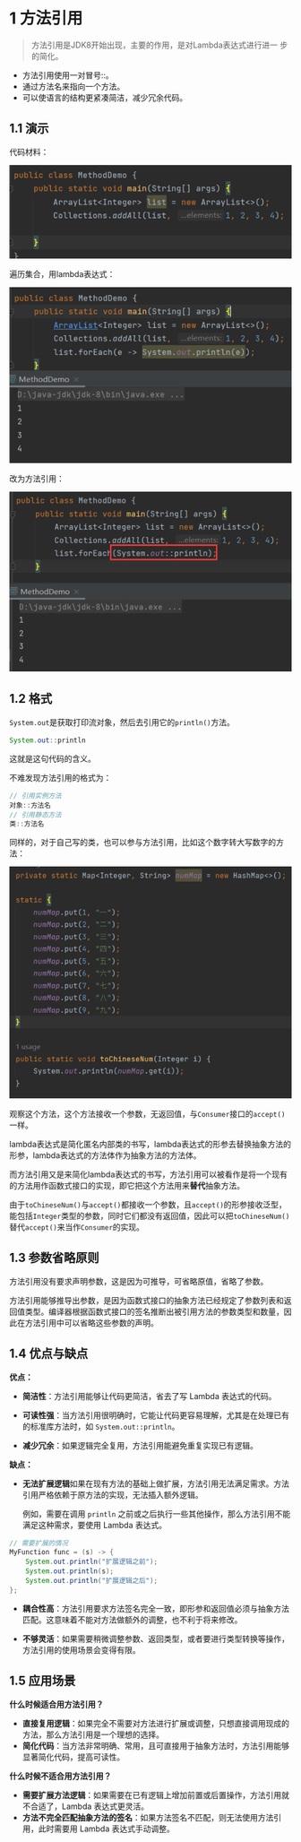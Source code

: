 # 1 方法引用

> 方法引用是JDK8开始出现，主要的作用，是对Lambda表达式进行进一 步的简化。

- 方法引用使用一对冒号::。
- 通过方法名来指向一个方法。
- 可以使语言的结构更紧凑简洁，减少冗余代码。

## 1.1 演示

代码材料：

![image-20241009102935575](assets/image-20241009102935575.png)

遍历集合，用lambda表达式：

![image-20241009105533974](assets/image-20241009105533974.png)

改为方法引用：

![image-20241009111409228](assets/image-20241009111409228.png)

## 1.2 格式

`System.out`是获取打印流对象，然后去引用它的`println()`方法。

```java
System.out::println
```

这就是这句代码的含义。

不难发现方法引用的格式为：

```java
// 引用实例方法
对象::方法名
// 引用静态方法
类::方法名
```

同样的，对于自己写的类，也可以参与方法引用，比如这个数字转大写数字的方法：

![image-20241009113225403](assets/image-20241009113225403.png)

观察这个方法，这个方法接收一个参数，无返回值，与`Consumer`接口的`accept()`一样。

lambda表达式是简化匿名内部类的书写，lambda表达式的形参去替换抽象方法的形参，lambda表达式的方法体作为抽象方法的方法体。

而方法引用又是来简化lambda表达式的书写，方法引用可以被看作是将一个现有的方法用作函数式接口的实现，即它把这个方法用来**替代**抽象方法。

由于`toChineseNum()`与`accept()`都接收一个参数，且`accept()`的形参接收泛型，能包括`Integer`类型的参数，同时它们都没有返回值，因此可以把`toChineseNum()`替代`accept()`来当作`Consumer`的实现。

## 1.3 参数省略原则

方法引用没有要求声明参数，这是因为可推导，可省略原值，省略了参数。

方法引用能够推导出参数，是因为函数式接口的抽象方法已经规定了参数列表和返回值类型。编译器根据函数式接口的签名推断出被引用方法的参数类型和数量，因此在方法引用中可以省略这些参数的声明。

## 1.4 优点与缺点

**优点：**

- **简洁性**：方法引用能够让代码更简洁，省去了写 Lambda 表达式的代码。

- **可读性强**：当方法引用很明确时，它能让代码更容易理解，尤其是在处理已有的标准库方法时，如 `System.out::println`。

- **减少冗余**：如果逻辑完全复用，方法引用能避免重复实现已有逻辑。

**缺点：**

- **无法扩展逻辑**如果在现有方法的基础上做扩展，方法引用无法满足需求。方法引用严格依赖于原方法的实现，无法插入额外逻辑。

  例如，需要在调用 `println` 之前或之后执行一些其他操作，那么方法引用不能满足这种需求，要使用 Lambda 表达式。

```java
// 需要扩展的情况
MyFunction func = (s) -> {
    System.out.println("扩展逻辑之前");
    System.out.println(s);
    System.out.println("扩展逻辑之后");
};
```

- **耦合性高**：方法引用要求方法签名完全一致，即形参和返回值必须与抽象方法匹配。这意味着不能对方法做额外的调整，也不利于将来修改。

- **不够灵活**：如果需要稍微调整参数、返回类型，或者要进行类型转换等操作，方法引用的使用场景会变得有限。

## 1.5 应用场景

**什么时候适合用方法引用？**

- **直接复用逻辑**：如果完全不需要对方法进行扩展或调整，只想直接调用现成的方法，那么方法引用是一个理想的选择。
- **简化代码**：当方法非常明确、常用，且可直接用于抽象方法时，方法引用能够显著简化代码，提高可读性。

**什么时候不适合用方法引用？**

- **需要扩展方法逻辑**：如果需要在已有逻辑上增加前置或后置操作，方法引用就不合适了，Lambda 表达式更灵活。
- **方法不完全匹配抽象方法的签名**：如果方法签名不匹配，则无法使用方法引用，此时需要用 Lambda 表达式手动调整。